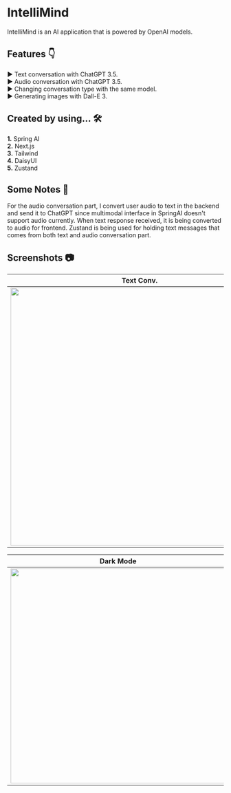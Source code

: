 # IntelliMind

IntelliMind is an AI application that is powered by OpenAI models.

## Features 👇

► Text conversation with ChatGPT 3.5.<br/>
► Audio conversation with ChatGPT 3.5.<br/>
► Changing conversation type with the same model.<br/>
► Generating images with Dall-E 3.<br/>

## Created by using... 🛠

**1.** Spring AI<br/>
**2.** Next.js<br/>
**3.** Tailwind<br/>
**4.** DaisyUI<br/>
**5.** Zustand<br/>

## Some Notes 📝

For the audio conversation part, I convert user audio to text in the backend and send it to 
ChatGPT since multimodal interface in SpringAI doesn't support audio currently. 
When text response received, it is being converted to audio for frontend.
Zustand is being used for holding text messages that comes from both text and audio conversation part.

## Screenshots 📷  

| Text Conv. | Audio Conv. |
| ------------- | ------------- |
| <img src="https://github.com/user-attachments/assets/8ce37365-d349-4c4d-98ef-6912f242823b" width="600px"> | <img src="https://github.com/user-attachments/assets/ef77370d-fcef-49a8-bf4b-b06ad5750bf1" width="600px"> |

| Dark Mode |
| ------------- |
| <img src="https://github.com/user-attachments/assets/4443beb1-d22b-439e-bd42-7853419bd0eb" width="500px"> |
